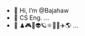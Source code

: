 - 👋 Hi, I’m @Bajahaw
- 🌱 CS Eng. ...
- 👀 ♟🎮🔭👽🪐⚛️🔐🌀✈️🌎 ...

<!---
Bajahaw/Bajahaw is a ✨ special ✨ repository because its `README.md` (this file) appears on your GitHub profile.
You can click the Preview link to take a look at your changes.
--->
